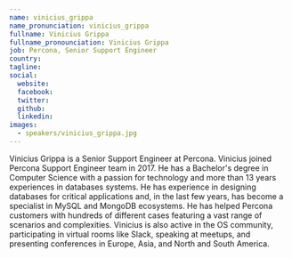 ```yaml
---
name: vinicius_grippa
name_pronunciation: vinicius_grippa
fullname: Vinicius Grippa
fullname_pronounciation: Vinicius Grippa
job: Percona, Senior Support Engineer
country: 
tagline: 
social:
  website: 
  facebook:
  twitter:
  github: 
  linkedin: 
images:
  - speakers/vinicius_grippa.jpg
---
```


Vinicius Grippa is a Senior Support Engineer at Percona.
Vinicius joined Percona Support Engineer team in 2017. He has a Bachelor's degree in Computer Science with a passion for technology and more than 13 years experiences in databases systems. He has experience in designing databases for critical applications and, in the last few years, has become a specialist in MySQL and MongoDB ecosystems. He has helped Percona customers with hundreds of different cases featuring a vast range of scenarios and complexities.
Vinicius is also active in the OS community, participating in virtual rooms like Slack, speaking at meetups, and presenting conferences in Europe, Asia, and North and South America.